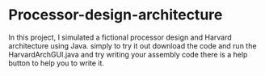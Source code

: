 # Processor-design-architecture
In this project, I simulated a fictional processor design and Harvard architecture using Java.
simply to try it out download the code and run the HarvardArchGUI.java and try writing your assembly code there is a help button to help you to write it.
